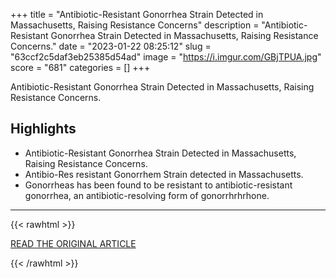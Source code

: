 +++
title = "Antibiotic-Resistant Gonorrhea Strain Detected in Massachusetts, Raising Resistance Concerns"
description = "Antibiotic-Resistant Gonorrhea Strain Detected in Massachusetts, Raising Resistance Concerns."
date = "2023-01-22 08:25:12"
slug = "63ccf2c5daf3eb25385d54ad"
image = "https://i.imgur.com/GBjTPUA.jpg"
score = "681"
categories = []
+++

Antibiotic-Resistant Gonorrhea Strain Detected in Massachusetts, Raising Resistance Concerns.

## Highlights

- Antibiotic-Resistant Gonorrhea Strain Detected in Massachusetts, Raising Resistance Concerns.
- Antibio-Res resistant Gonorrhem Strain detected in Massachusetts.
- Gonorrheas has been found to be resistant to antibiotic-resistant gonorrhea, an antibiotic-resolving form of gonorrhrhrhone.

---

{{< rawhtml >}}
  <p class="article-category">
    <a target="_blank" href="https://www.idse.net/HIV-AIDS--STIs/Article/12-22/Antibiotic-Resistant-Gonorrhea-Strain-Detected-in-Massachusetts-Raising-Resistance-Concerns/69239">READ THE ORIGINAL ARTICLE</a>
  </p>
{{< /rawhtml >}}
